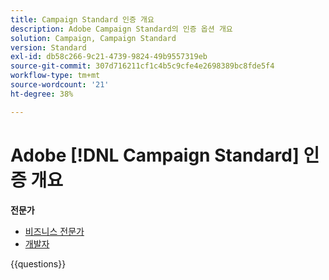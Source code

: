 ```yaml
---
title: Campaign Standard 인증 개요
description: Adobe Campaign Standard의 인증 옵션 개요
solution: Campaign, Campaign Standard
version: Standard
exl-id: db58c266-9c21-4739-9824-49b9557319eb
source-git-commit: 307d716211cf1c4b5c9cfe4e2698389bc8fde5f4
workflow-type: tm+mt
source-wordcount: '21'
ht-degree: 38%

---
```


# Adobe [!DNL Campaign Standard] 인증 개요

**전문가**

* [비즈니스 전문가](https://certification.adobe.com/certification/business-practitioner-expert?%2Fcertification%2Fbusiness-practitioner-expert) <!--AD0-E307-->
* [개발자](https://certification.adobe.com/certification/campaign-standard-developer-expert) <!--AD0-E306-->

{{questions}}

